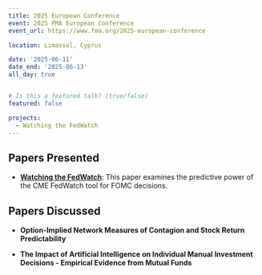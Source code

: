 ```yaml
---
title: 2025 European Conference 
event: 2025 FMA European Conference
event_url: https://www.fma.org/2025-european-conference

location: Limassol, Cyprus

date: '2025-06-11'
date_end: '2025-06-13'
all_day: true


# Is this a featured talk? (true/false)
featured: false

projects:
  - Watching the FedWatch 
---
```


## Papers Presented

- [**Watching the FedWatch**](https://henryhuang1996.github.io/Shengyu-Huang.github.io/project/watching-the-fedwatch/): This paper examines the predictive power of the CME FedWatch tool for FOMC decisions.

## Papers Discussed 

- **Option-Implied Network Measures of Contagion and Stock Return Predictability**

- **The Impact of Artificial Intelligence on Individual Manual Investment Decisions - Empirical Evidence from Mutual Funds**


